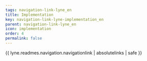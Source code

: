 ```yaml
---
tags: navigation-link-lyne_en
title: Implementation
key: navigation-link-lyne-implementation_en
parent: navigation-link-lyne_en
icon: implementation
order: 4
permalink: false  
---
```

{{ lyne.readmes.navigation.navigationlink | absolutelinks | safe }}


